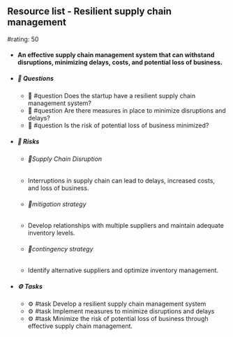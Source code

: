 ## Resource list - Resilient supply chain management
#rating: 50
- #### An effective supply chain management system that can withstand disruptions, minimizing delays, costs, and potential loss of business.
- ##### 💭 Questions
  - 💭 #question Does the startup have a resilient supply chain management system?
  - 💭 #question Are there measures in place to minimize disruptions and delays?
  - 💭 #question Is the risk of potential loss of business minimized?
- ##### 🚨 Risks

  - ###### 🚨Supply Chain Disruption
  - Interruptions in supply chain can lead to delays, increased costs, and loss of business.
  - ###### 🚨mitigation strategy
  - Develop relationships with multiple suppliers and maintain adequate inventory levels.
  - ###### 🚨contingency strategy
  - Identify alternative suppliers and optimize inventory management.
- ##### ⚙️ Tasks
  - ⚙️ #task Develop a resilient supply chain management system
  - ⚙️ #task  Implement measures to minimize disruptions and delays
  - ⚙️ #task  Minimize the risk of potential loss of business through effective supply chain management.


